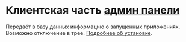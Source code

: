 
# Клиентская часть [админ панели](https://github.com/WinnersDunice/dunice_desktop_admin) 
Передаёт в базу данных информацию о запущенных приложениях.\
Возможно отключение в трее. [Подробнее об установке](https://github.com/WinnersDunice/dunice_desktop_admin/blob/main/README.md).
